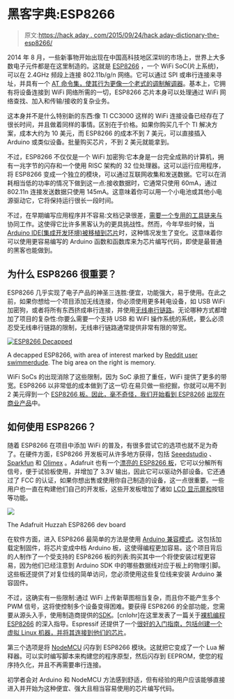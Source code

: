 # 黑客字典:ESP8266

> 原文:[https://hack aday . com/2015/09/24/hack aday-dictionary-the-esp8266/](https://hackaday.com/2015/09/24/hackaday-dictionary-the-esp8266/)

2014 年 8 月，一些新事物开始出现在中国高科技地区深圳的市场上，世界上大多数电子元件都是在这里制造的。这就是 [ESP8266](http://hackaday.com/2014/08/26/new-chip-alert-the-esp8266-wifi-module-its-5/) ，一个 WiFi SoC(片上系统)，可以在 2.4GHz 频段上连接 802.11b/g/n 网络。它可以通过 SPI 或串行连接来寻址，并具有一个 [AT 命令集，使其行为更像一个老式的调制解调器](https://nurdspace.nl/ESP8266#AT_Commands)。基本上，它拥有将设备连接到 WiFi 网络所需的一切，ESP8266 芯片本身可以处理通过 WiFi 网络查找、加入和传输/接收的复杂业务。

这本身并不是什么特别新的东西:像 TI CC3000 这样的 WiFi 连接设备已经存在了很长时间，并且做着同样的事情。区别在于价格。如果你购买几千个 TI 解决方案，成本大约为 10 美元，而 ESP8266 的成本不到 7 美元，可以直接插入 Arduino 或类似设备。批量购买芯片，不到 2 美元就能拿到。

不过，ESP8266 不仅仅是一个 WiFi 加密狗:它本身是一台完全成熟的计算机，拥有一兆字节的闪存和一个使用 RISC 架构的 32 位处理器。这可以运行应用程序，将 ESP8266 变成一个独立的模块，可以通过互联网收集和发送数据。它可以在消耗相当低的功率的情况下做到这一点:接收数据时，它通常只使用 60mA，通过 802.11n 连接发送数据只使用 145mA。这意味着你可以用一个小电池或其他小电源驱动它，它将保持运行很长一段时间。

不过，在早期编写应用程序并不容易:文档记录很差，[需要一个专用的工具链来与](http://hackaday.com/2015/03/18/how-to-directly-program-an-inexpensive-esp8266-wifi-module/)协同工作。这使得它比许多黑客认为的更具挑战性。然而，今年早些时候，当 [Arduino IDE(集成开发环境)被移植到芯片](http://hackaday.com/2015/03/28/arduino-ide-support-for-the-esp8266/)时，这种情况发生了变化。这意味着你可以使用更容易编写的 Arduino 函数和函数库来为芯片编写代码，即使是最普通的黑客也能做到。

## 为什么 ESP8266 很重要？

ESP8266 几乎实现了电子产品的神圣三连胜:便宜，功能强大，易于使用。在此之前，如果你想给一个项目添加无线连接，你必须使用更多耗电设备，如 USB WiFi 加密狗，或者将所有东西挤成串行连接，并使用[无线串行链路](http://hackaday.com/2012/08/23/more-small-radio-modules-for-your-wireless-needs/)。无论哪种方式都增加了项目的复杂性:你要么需要一个支持 USB 和 WiFI 操作系统的系统，要么必须忍受无线串行链路的限制，无线串行链路通常提供非常有限的带宽。

[![ESP8266 Decapped](../Images/65d68f299e092b322b1a09078e805be0.png)](https://hackaday.com/wp-content/uploads/2015/03/crzy9am.png)

A decapped ESP8266, with area of interest marked by [Reddit user swimmerdude](http://www.reddit.com/r/electronics/comments/2jq22l/esp8266_wifiserial_chip_decapped_its_actually/). The big area on the right is memory.

WiFi SoCs 的出现消除了这些限制，因为 SoC 承担了重任，WiFi 提供了更多的带宽。ESP8266 以非常低的成本做到了这一切:在易贝做一些挖掘，你就可以用不到 2 美元得到一个 [ESP8266 板。因此，毫不奇怪，我们开始看到 ESP8266](http://search.ebay.com/esp8266) [出现在商业产品](http://hackaday.com/2015/08/25/esp8266-in-commercial-products/)中。

## 如何使用 ESP8266？

随着 ESP8266 在项目中添加 WiFi 的普及，有很多尝试它的选项也就不足为奇了。在硬件方面，ESP8266 开发板可从许多地方获得，包括 [Seeedstudio](http://www.seeedstudio.com/depot/NodeMCU-v2-Lua-based-ESP8266-development-kit-p-2415.html) 、 [Sparkfun](https://www.sparkfun.com/products/13231) 和 [Olimex](https://www.olimex.com/Products/IoT/MOD-WIFI-ESP8266-DEV/open-source-hardware) 。Adafruit 也有一个[漂亮的 ESP8266 板](https://learn.adafruit.com/adafruit-huzzah-esp8266-breakout/overview)，它可以分解所有信号，便于试验板使用，并增加了 3.3V 输出，因此它可以驱动外部设备。它还通过了 FCC 的认证，如果你想出售或使用你自己制造的设备，这一点很重要。一些用户也一直在构建他们自己的开发板，这些开发板增加了诸如 [LCD 显示屏和](http://hackaday.com/2015/06/12/diy-esp8266-development-board/)按钮等功能。

[![](../Images/036692dcd9eea0434f7405e91ad36a36.png)](https://hackaday.com/wp-content/uploads/2015/09/adafruit-huzzah.jpg)

The Adafruit Huzzah ESP8266 dev board

在软件方面，进入 ESP8266 最简单的方法是使用 [Arduino 兼容模式](http://hackaday.com/2015/03/28/arduino-ide-support-for-the-esp8266/)。这包括加载定制固件，将芯片变成中档 Arduino 板，这使得编程更加容易。这个项目背后的人制作了一个受支持的 ESP8266 板的列表:购买其中一个将使安装过程更容易，因为他们已经注意到 Arduino SDK 中的哪些数据线对应于板上的物理引脚。这些板还提供了对复位线的简单访问，您必须使用这些复位线来安装 Arduino 兼容固件。

不过，这确实有一些限制:通过 WiFi 上传新草图相当复杂，而且你不能产生多个 PWM 信号，这将使控制多个设备变得困难。要获得 ESP8266 的全部功能，您需要从源头入手，使用制造商提供的[SDK](http://espressif.com/en/products/esp8266/)。[cnlohr]在这里发表了一篇关于[裸机编程 ESP8266](http://hackaday.com/2015/03/18/how-to-directly-program-an-inexpensive-esp8266-wifi-module/) 的深入指导。Espressif 还提供了一个[很好的入门指南，包括创建一个虚拟 Linux 机器，并将其连接到他们的芯片](http://bbs.espressif.com/viewtopic.php?f=67&t=821)。

第三个选项是将 [NodeMCU](https://github.com/nodemcu/nodemcu-firmware) 闪存到 ESP8266 模块。这就把它变成了一个 Lua 解释器。可以实时编写脚本来构建您的程序原型，然后闪存到 EEPROM，使您的程序持久化，并且不再需要串行连接。

初学者会对 Arduino 和 NodeMCU 方法感到舒适，但有经验的用户应该能够直接进入并开始为这种便宜、强大且相当容易使用的芯片编写代码。